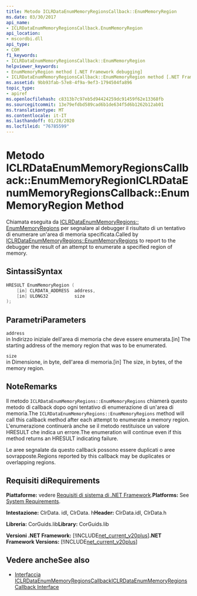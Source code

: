 ```yaml
---
title: Metodo ICLRDataEnumMemoryRegionsCallback::EnumMemoryRegion
ms.date: 03/30/2017
api_name:
- ICLRDataEnumMemoryRegionsCallback.EnumMemoryRegion
api_location:
- mscordbi.dll
api_type:
- COM
f1_keywords:
- ICLRDataEnumMemoryRegionsCallback::EnumMemoryRegion
helpviewer_keywords:
- EnumMemoryRegion method [.NET Framework debugging]
- ICLRDataEnumMemoryRegionsCallback::EnumMemoryRegion method [.NET Framework debugging]
ms.assetid: 9bb93fab-57e8-4f9a-9ef3-1794504fa896
topic_type:
- apiref
ms.openlocfilehash: c8313b7c97eb5d94424259dc91459f62e13368fb
ms.sourcegitcommit: 13e79efdbd589cad6b1de634f5d6b1262b12ab01
ms.translationtype: MT
ms.contentlocale: it-IT
ms.lasthandoff: 01/28/2020
ms.locfileid: "76785599"
---
```

# <a name="iclrdataenummemoryregionscallbackenummemoryregion-method"></a><span data-ttu-id="978b6-102">Metodo ICLRDataEnumMemoryRegionsCallback::EnumMemoryRegion</span><span class="sxs-lookup"><span data-stu-id="978b6-102">ICLRDataEnumMemoryRegionsCallback::EnumMemoryRegion Method</span></span>
<span data-ttu-id="978b6-103">Chiamata eseguita da [ICLRDataEnumMemoryRegions:: EnumMemoryRegions](iclrdataenummemoryregions-enummemoryregions-method.md) per segnalare al debugger il risultato di un tentativo di enumerare un'area di memoria specificata.</span><span class="sxs-lookup"><span data-stu-id="978b6-103">Called by [ICLRDataEnumMemoryRegions::EnumMemoryRegions](iclrdataenummemoryregions-enummemoryregions-method.md) to report to the debugger the result of an attempt to enumerate a specified region of memory.</span></span>  
  
## <a name="syntax"></a><span data-ttu-id="978b6-104">Sintassi</span><span class="sxs-lookup"><span data-stu-id="978b6-104">Syntax</span></span>  
  
```cpp  
HRESULT EnumMemoryRegion (  
    [in] CLRDATA_ADDRESS  address,  
    [in] ULONG32          size  
);  
```  
  
## <a name="parameters"></a><span data-ttu-id="978b6-105">Parametri</span><span class="sxs-lookup"><span data-stu-id="978b6-105">Parameters</span></span>  
 `address`  
 <span data-ttu-id="978b6-106">in Indirizzo iniziale dell'area di memoria che deve essere enumerata.</span><span class="sxs-lookup"><span data-stu-id="978b6-106">[in] The starting address of the memory region that was to be enumerated.</span></span>  
  
 `size`  
 <span data-ttu-id="978b6-107">in Dimensione, in byte, dell'area di memoria.</span><span class="sxs-lookup"><span data-stu-id="978b6-107">[in] The size, in bytes, of the memory region.</span></span>  
  
## <a name="remarks"></a><span data-ttu-id="978b6-108">Note</span><span class="sxs-lookup"><span data-stu-id="978b6-108">Remarks</span></span>  
 <span data-ttu-id="978b6-109">Il metodo `ICLRDataEnumMemoryRegions::EnumMemoryRegions` chiamerà questo metodo di callback dopo ogni tentativo di enumerazione di un'area di memoria.</span><span class="sxs-lookup"><span data-stu-id="978b6-109">The `ICLRDataEnumMemoryRegions::EnumMemoryRegions` method will call this callback method after each attempt to enumerate a memory region.</span></span> <span data-ttu-id="978b6-110">L'enumerazione continuerà anche se il metodo restituisce un valore HRESULT che indica un errore.</span><span class="sxs-lookup"><span data-stu-id="978b6-110">The enumeration will continue even if this method returns an HRESULT indicating failure.</span></span>  
  
 <span data-ttu-id="978b6-111">Le aree segnalate da questo callback possono essere duplicati o aree sovrapposte.</span><span class="sxs-lookup"><span data-stu-id="978b6-111">Regions reported by this callback may be duplicates or overlapping regions.</span></span>  
  
## <a name="requirements"></a><span data-ttu-id="978b6-112">Requisiti di</span><span class="sxs-lookup"><span data-stu-id="978b6-112">Requirements</span></span>  
 <span data-ttu-id="978b6-113">**Piattaforme:** vedere [Requisiti di sistema di .NET Framework](../../../../docs/framework/get-started/system-requirements.md).</span><span class="sxs-lookup"><span data-stu-id="978b6-113">**Platforms:** See [System Requirements](../../../../docs/framework/get-started/system-requirements.md).</span></span>  
  
 <span data-ttu-id="978b6-114">**Intestazione:** ClrData. idl, ClrData. h</span><span class="sxs-lookup"><span data-stu-id="978b6-114">**Header:** ClrData.idl, ClrData.h</span></span>  
  
 <span data-ttu-id="978b6-115">**Libreria:** CorGuids.lib</span><span class="sxs-lookup"><span data-stu-id="978b6-115">**Library:** CorGuids.lib</span></span>  
  
 <span data-ttu-id="978b6-116">**Versioni .NET Framework:** [!INCLUDE[net_current_v20plus](../../../../includes/net-current-v20plus-md.md)]</span><span class="sxs-lookup"><span data-stu-id="978b6-116">**.NET Framework Versions:** [!INCLUDE[net_current_v20plus](../../../../includes/net-current-v20plus-md.md)]</span></span>  
  
## <a name="see-also"></a><span data-ttu-id="978b6-117">Vedere anche</span><span class="sxs-lookup"><span data-stu-id="978b6-117">See also</span></span>

- [<span data-ttu-id="978b6-118">Interfaccia ICLRDataEnumMemoryRegionsCallback</span><span class="sxs-lookup"><span data-stu-id="978b6-118">ICLRDataEnumMemoryRegionsCallback Interface</span></span>](iclrdataenummemoryregionscallback-interface.md)
